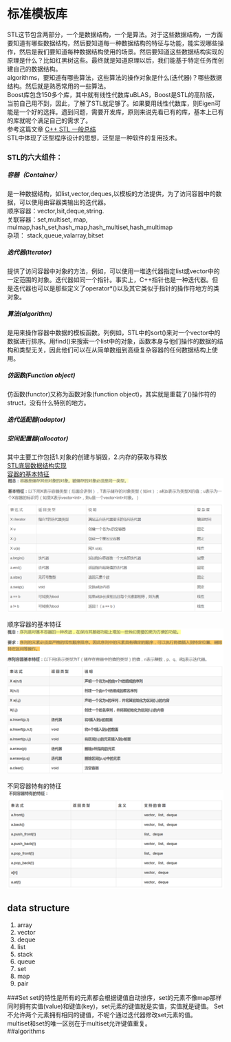 # 标准模板库

STL这节包含两部分，一个是数据结构，一个是算法。对于这些数据结构，一方面要知道有哪些数据结构，然后要知道每一种数据结构的特征与功能，能实现哪些操作，然后是我们要知道每种数据结构使用的场景。然后要知道这些数据结构实现的原理是什么？比如红黑树这些。最终就是知道原理以后，我们能基于特定任务而创建自己的数据结构。  
algorithms，要知道有哪些算法，这些算法的操作对象是什么\(迭代器\)？哪些数据结构。然后就是熟悉常用的一些算法。  
Boost库包含150多个库，其中就有线性代数库uBLAS，Boost是STL的高阶版，当前自己用不到，因此，了解了STL就足够了。如果要用线性代数库，则Eigen可能是一个好的选择。遇到问题，需要开发库，原则来说先看已有的库，基本上已有的库就呢个满足自己的需求了。  
参考这篇文章 [C++ STL 一般总结](https://www.cnblogs.com/biyeymyhjob/archive/2012/07/22/2603525.html)  
STL中体现了泛型程序设计的思想，泛型是一种软件的复用技术。

### STL的六大组件：
##### 容器（Container）
是一种数据结构，如list,vector,deques,以模板的方法提供，为了访问容器中的数据，可以使用由容器类输出的迭代器。  
顺序容器：vector,lsit,deque,string.  
关联容器：set,multiset, map, mulmap,hash\_set,hash\_map,hash\_multiset,hash\_multimap  
杂项： stack,queue,valarray,bitset
##### 迭代器\(Iterator\)
提供了访问容器中对象的方法，例如，可以使用一堆迭代器指定list或vector中的一定范围的对象。迭代器如同一个指针。事实上，C++指针也是一种迭代器。但是迭代器也可以是那些定义了operator\*\(\)以及其它类似于指针的操作符地方的类对象。
##### 算法\(algorithm\)
是用来操作容器中数据的模板函数。列例如，STL中的sort\(\)来对一个vector中的数据进行排序。用find\(\)来搜索一个list中的对象，函数本身与他们操作的数据的结构和类型无关，因此他们可以在从简单数组到高级复杂容器的任何数据结构上使用。
##### 仿函数\(Function object\)
仿函数\(functor\)又称为函数对象\(function object\)，其实就是重载了\(\)操作符的struct，没有什么特别的地方。
##### 迭代适配器\(adaptor\)
##### 空间配置器\(allocator\)
其中主要工作包括1.对象的创建与销毁，2.内存的获取与释放  
[STL底层数据结构实现](http://www.cnblogs.com/hustlijian/p/3611424.html)  
[容器的基本特征](https://blog.csdn.net/weixin_41162823/article/details/79759081)  
![](/assets/Container_basic_properties.png)

顺序容器的基本特征  
![](/assets/sequence_containers_properties.png)

不同容器特有的特征  
![](/assets/container_unique_propetrties.png)

## data structure
1. array
2. vector
3. deque
4. list
5. stack
6. queue
7. set
8. map
9. pair 

###Set
set的特性是所有的元素都会根据键值自动排序，set的元素不像map那样同时拥有实值(value)和键值(key)，set元素的键值就是实值，实值就是键值。 Set不允许两个元素拥有相同的键值，不呢个通过迭代器修改set元素的值。  
multiset和set的唯一区别在于multiset允许键值重复。  
##algorithms





